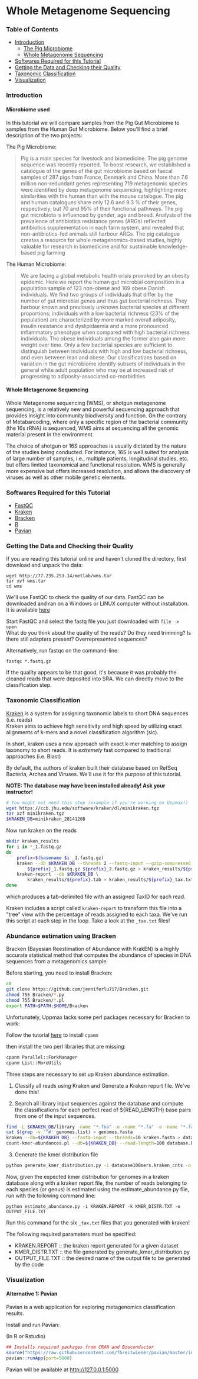 # Whole Metagenome Sequencing

### Table of Contents

* [Introduction](#introduction)
    * [The Pig Microbiome](#the-pig-microbiome)
    * [Whole Metagenome Sequencing](#whole-metagenome-sequencing)
* [Softwares Required for this Tutorial](#softwares-required-for-this-tutorial)
* [Getting the Data and Checking their Quality](#getting-the-data-and-checking-their-quality)
* [Taxonomic Classification](#taxonomic-classification)
* [Visualization](#visualization)

### Introduction

#### Microbiome used

In this tutorial we will compare samples from the Pig Gut Microbiome to samples from the Human Gut Microbiome. Below you'll find a brief description of the two projects:

The Pig Microbiome:

> Pig is a main species for livestock and biomedicine. The pig genome sequence was recently reported. To boost research, we established a catalogue of the genes of the gut microbiome based on faecal samples of 287 pigs from France, Denmark and China. More than 7.6 million non-redundant genes representing 719 metagenomic species were identified by deep metagenome sequencing, highlighting more similarities with the human than with the mouse catalogue. The pig and human catalogues share only 12.6 and 9.3 % of their genes, respectively, but 70 and 95% of their functional pathways. The pig gut microbiota is influenced by gender, age and breed. Analysis of the prevalence of antibiotics resistance genes (ARGs) reflected antibiotics supplementation in each farm system, and revealed that non-antibiotics-fed animals still harbour ARGs. The pig catalogue creates a resource for whole metagenomics-based studies, highly valuable for research in biomedicine and for sustainable knowledge-based pig farming

The Human Microbiome:

> We are facing a global metabolic health crisis provoked by an obesity epidemic. Here we report the human gut microbial composition in a population sample of 123 non-obese and 169 obese Danish individuals. We find two groups of individuals that differ by the number of gut microbial genes and thus gut bacterial richness. They harbour known and previously unknown bacterial species at different proportions; individuals with a low bacterial richness (23% of the population) are characterized by more marked overall adiposity, insulin resistance and dyslipidaemia and a more pronounced inflammatory phenotype when compared with high bacterial richness individuals. The obese individuals among the former also gain more weight over time. Only a few bacterial species are sufficient to distinguish between individuals with high and low bacterial richness, and even between lean and obese. Our classifications based on variation in the gut microbiome identify subsets of individuals in the general white adult population who may be at increased risk of progressing to adiposity-associated co-morbidities

#### Whole Metagenome Sequencing

Whole Metagenome sequencing (WMS), or shotgun metagenome sequencing, is a relatively new and powerful sequencing approach that provides insight into community biodiversity and function. On the contrary of Metabarcoding, where only a specific region of the bacterial community (the 16s rRNA) is sequenced, WMS aims at sequencing all the genomic material present in the environment.

The choice of shotgun or 16S approaches is usually dictated by the nature of the studies being conducted. For instance, 16S is well suited for analysis of large number of samples, i.e., multiple patients, longitudinal studies, etc. but offers limited taxonomical and functional resolution. WMS is generally more expensive but offers increased resolution, and allows the discovery of viruses as well as other mobile genetic elements.

### Softwares Required for this Tutorial

* [FastQC](http://www.bioinformatics.babraham.ac.uk/projects/fastqc/)
* [Kraken](https://ccb.jhu.edu/software/kraken/)
* [Bracken](http://ccb.jhu.edu/software/bracken/)
* [R](https://www.r-project.org/)
* [Pavian](https://github.com/fbreitwieser/pavian)

### Getting the Data and Checking their Quality

If you are reading this tutorial online and haven't cloned the directory, first download and unpack the data:

```
wget http://77.235.253.14/metlab/wms.tar
tar xvf wms.tar
cd wms
```

We'll use FastQC to check the quality of our data. FastQC can be downloaded and
ran on a Windows or LINUX computer without installation. It is available [here](http://www.bioinformatics.babraham.ac.uk/projects/fastqc/)

Start FastQC and select the fastq file you just downloaded with `file -> open`  
What do you think about the quality of the reads? Do they need trimming? Is there still adapters
present? Overrepresented sequences?

Alternatively, run fastqc on the command-line:

`fastqc *.fastq.gz`

If the quality appears to be that good, it's because it was probably the cleaned reads that were deposited into SRA.
We can directly move to the classification step.

### Taxonomic Classification

[Kraken](https://ccb.jhu.edu/software/kraken/) is a system for assigning taxonomic labels to short DNA sequences (i.e. reads)  
Kraken aims to achieve high sensitivity and high speed by utilizing exact alignments of k-mers and a novel classification algorithm (sic).

In short, kraken uses a new approach with exact k-mer matching to assign taxonomy to short reads. It is *extremely* fast compared to traditional
approaches (i.e. Blast)

By default, the authors of kraken built their database based on RefSeq Bacteria, Archea and Viruses. We'll use it for the purpose of this tutorial.

**NOTE: The database may have been installed already! Ask your instructor!**

```bash
# You might not need this step (example if you're working on Uppmax!)
wget https://ccb.jhu.edu/software/kraken/dl/minikraken.tgz
tar xzf minikraken.tgz
$KRAKEN_DB=minikraken_20141208
```

Now run kraken on the reads

```bash
mkdir kraken_results
for i in *_1.fastq.gz
do
    prefix=$(basename $i _1.fastq.gz)
    kraken --db $KRAKEN_DB --threads 2 --fastq-input --gzip-compressed \
        ${prefix}_1.fastq.gz ${prefix}_2.fastq.gz > kraken_results/${prefix}.tab
    kraken-report --db $KRAKEN_DB \
        kraken_results/${prefix}.tab > kraken_results/${prefix}_tax.txt
done
```

which produces a tab-delimited file with an assigned TaxID for each read.

Kraken includes a script called `kraken-report` to transform this file into a "tree" view with the percentage of reads assigned to each taxa. We've run this script at each step in the loop. Take a look at the `_tax.txt` files!

### Abundance estimation using Bracken

Bracken (Bayesian Reestimation of Abundance with KrakEN) is a highly accurate statistical method that computes the abundance of species in DNA sequences from a metagenomics sample

Before starting, you need to install Bracken:

```bash
cd
git clone https://github.com/jenniferlu717/Bracken.git
chmod 755 Bracken/*.py
chmod 755 Bracken/*.pl
export PATH=$PATH:$HOME/Bracken
```

Unfortunately, Uppmax lacks some perl packages necessary for Bracken to work:

Follow the tutorial [here](http://www.uppmax.uu.se/support/faq/software-faq/installing-local-perl-packages/) to install `cpanm`

then install the two perl libraries that are missing:

```bash
cpanm Parallel::ForkManager
cpanm List::MoreUtils
```

Three steps are necessary to set up Kraken abundance estimation.

1. Classify all reads using Kraken and Generate a Kraken report file. We've done this!

2. Search all library input sequences against the database and compute the classifications for each perfect read of ${READ_LENGTH} base pairs from one of the input sequences.


```bash
find -L $KRAKEN_DB/library -name "*.fna" -o -name "*.fa" -o -name "*.fasta" > genomes.list
cat $(grep -v '^#' genomes.list) > genomes.fasta
kraken --db=${KRAKEN_DB} --fasta-input --threads=10 kraken.fasta > database.kraken
count-kmer-abundances.pl --db=${KRAKEN_DB} --read-length=100 database.kraken > database100mers.kraken_cnts
```

3. Generate the kmer distribution file

```bash
python generate_kmer_distribution.py -i database100mers.kraken_cnts -o KMER_DISTR.TXT
```

Now, given the expected kmer distribution for genomes in a kraken database along
with a kraken report file, the number of reads belonging to each species (or
genus) is estimated using the estimate_abundance.py file, run with the
following command line:

`python estimate_abundance.py -i KRAKEN.REPORT -k KMER_DISTR.TXT -o OUTPUT_FILE.TXT`

Run this command for the six `_tax.txt` files that you generated with kraken!

The following required parameters must be specified:
- KRAKEN.REPORT     :: the kraken report generated for a given dataset
- KMER_DISTR.TXT    :: the file generated by generate_kmer_distribution.py
- OUTPUT_FILE.TXT   :: the desired name of the output file to be generated by the code

### Visualization

#### Alternative 1: Pavian

Pavian is a web application for exploring metagenomics classification results.

Install and run Pavian:

(In R or Rstudio)

```R
## Installs required packages from CRAN and Bioconductor
source("https://raw.githubusercontent.com/fbreitwieser/pavian/master/inst/shinyapp/install-pavian.R")
pavian::runApp(port=5000)
```

Pavian will be available at http://127.0.0.1:5000

